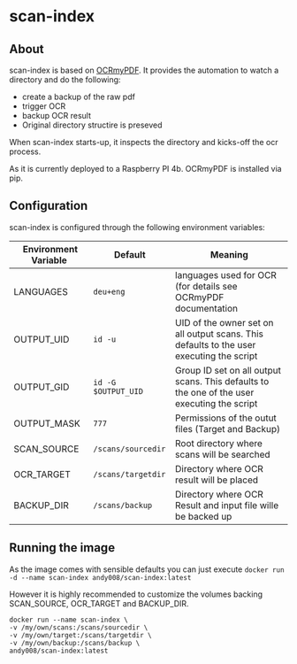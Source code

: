 # scan-index

## About

scan-index is based on [OCRmyPDF](https://ocrmypdf.readthedocs.io/en/latest/index.html). It provides the automation to watch a directory and do the following:

* create a backup of the raw pdf
* trigger OCR
* backup OCR result
* Original directory structire is preseved

When scan-index starts-up, it inspects the directory and kicks-off the ocr process.

As it is currently deployed to a Raspberry PI 4b. OCRmyPDF is installed via pip.

## Configuration

scan-index is configured through the following environment variables:

| Environment Variable | Default | Meaning | 
|----------------------|---------|---------|
| LANGUAGES |`deu+eng`| languages used for OCR (for details see OCRmyPDF documentation|
| OUTPUT_UID |`id -u` | UID of the owner set on all output scans. This defaults to the user executing the script |
| OUTPUT_GID |`id -G $OUTPUT_UID`| Group ID set on all output scans. This defaults to the one of the user executing the script |
| OUTPUT_MASK | `777`| Permissions of the outut files (Target and Backup) |
| SCAN_SOURCE| `/scans/sourcedir`| Root directory where scans will be searched |
| OCR_TARGET| `/scans/targetdir` | Directory where OCR result will be placed |
| BACKUP_DIR| `/scans/backup` | Directory where OCR Result and input file wille be backed up| 

## Running the image

As the image comes with sensible defaults you can just execute `docker run -d --name scan-index andy008/scan-index:latest`

However it is highly recommended to customize the volumes backing SCAN_SOURCE, OCR_TARGET and BACKUP_DIR.

```
docker run --name scan-index \
-v /my/own/scans:/scans/sourcedir \
-v /my/own/target:/scans/targetdir \
-v /my/own/backup:/scans/backup \
andy008/scan-index:latest
```